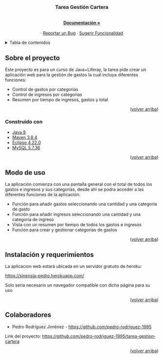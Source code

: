 <!-- PROJECT LOGO -->
<br />
<div align="center">
 
<h3 align="center">Tarea Gestión Cartera</h3>
  <p align="center">
    <br />
    <a href="https://github.com/pedro-rodriguez-1995/tarea-gestion-cartera"><strong>Documentación »</strong></a>
    <br />
    <br />
    ·
    <a href="https://github.com/pedro-rodriguez-1995/tarea-gestion-cartera/issues">Reportar un Bug</a>
    ·
    <a href="https://github.com/pedro-rodriguez-1995/tarea-gestion-cartera/issues">Sugerir Funcionalidad</a>
  </p>
</div>



<!-- TABLE OF CONTENTS -->
<details>
  <summary>Tabla de contenidos</summary>
  <ol>
    <li>
      <a href="#about-the-project">Sobre el proyecto</a>
      <ul>
        <li><a href="#built-with">Construido con</a></li>
      </ul>
    </li>
    <li><a href="#usage">Modo de uso</a></li>
    <li><a href="#contact">Contacto</a></li>
   
  </ol>
</details>



<!-- ABOUT THE PROJECT -->
## Sobre el proyecto

Este proyecto es para un curso de Java+Liferay, la tarea pide crear un aplicación web para la gestión de gastos la cual incluya diferentes funciones:

* Control de gastos por categorías
* Control de ingresos por categorías
* Resumen por tiempo de ingresos, gastos y total


<p align="right">(<a href="#top">volver arriba</a>)</p>



### Construido con

* [Java 8](https://www.java.com/)
* [Maven 3.8.4](https://maven.apache.org/)
* [Eclipse 4.22.0](https://www.eclipse.org/)
* [MySQL 5.7.36](https://downloads.mysql.com/archives/community/)
<p align="right">(<a href="#top">volver arriba</a>)</p>



<!-- USAGE EXAMPLES -->
## Modo de uso

La aplicación comienza con una pantalla general con el total de todos los gastos e ingresos y sus categorias, desde ahi se podra acceder a las diferentes funciones de la aplicación:

* Función para añadir gastos seleccionando una cantidad y una categoria de gasto
* Función para añadir ingresos seleccionando una cantidad y una categoria de ingreso
* Vista con un resumen por tiempo de todos los gastos e ingresos
* Función para crear y gestionar categorías de gastos 

<p align="right">(<a href="#top">volver arriba</a>)</p>


## Instalación y requerimientos

La aplicacion web estará ubicada en un servidor gratuito de heroku:

https://sinensia-pedro.herokuapp.com/ 

Solo seria necesario un navegador compatible con dicha página para su uso

<p align="right">(<a href="#top">volver arriba</a>)</p>

<!-- CONTACT -->
## Colaboradores
* Pedro Rodríguez Jiménez - https://github.com/pedro-rodriguez-1995




Link del proyecto: https://github.com/pedro-rodriguez-1995/tarea-gestion-cartera

<p align="right">(<a href="#top">volver arriba</a>)</p>

